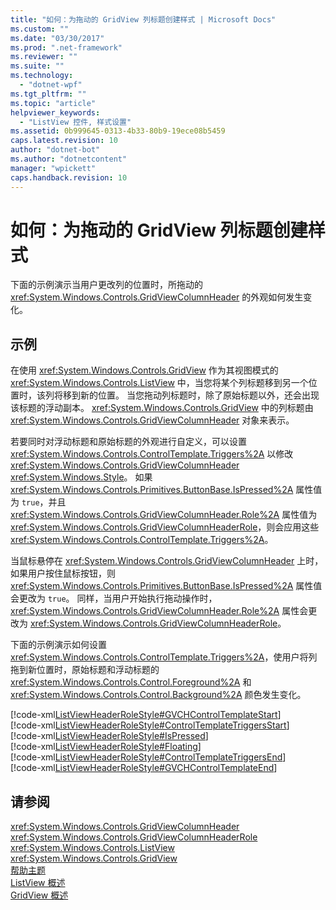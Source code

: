```yaml
---
title: "如何：为拖动的 GridView 列标题创建样式 | Microsoft Docs"
ms.custom: ""
ms.date: "03/30/2017"
ms.prod: ".net-framework"
ms.reviewer: ""
ms.suite: ""
ms.technology: 
  - "dotnet-wpf"
ms.tgt_pltfrm: ""
ms.topic: "article"
helpviewer_keywords: 
  - "ListView 控件, 样式设置"
ms.assetid: 0b999645-0313-4b33-80b9-19ece08b5459
caps.latest.revision: 10
author: "dotnet-bot"
ms.author: "dotnetcontent"
manager: "wpickett"
caps.handback.revision: 10
---
```

# 如何：为拖动的 GridView 列标题创建样式
下面的示例演示当用户更改列的位置时，所拖动的 <xref:System.Windows.Controls.GridViewColumnHeader> 的外观如何发生变化。  
  
## 示例  
 在使用 <xref:System.Windows.Controls.GridView> 作为其视图模式的 <xref:System.Windows.Controls.ListView> 中，当您将某个列标题移到另一个位置时，该列将移到新的位置。  当您拖动列标题时，除了原始标题以外，还会出现该标题的浮动副本。  <xref:System.Windows.Controls.GridView> 中的列标题由 <xref:System.Windows.Controls.GridViewColumnHeader> 对象来表示。  
  
 若要同时对浮动标题和原始标题的外观进行自定义，可以设置 <xref:System.Windows.Controls.ControlTemplate.Triggers%2A> 以修改 <xref:System.Windows.Controls.GridViewColumnHeader> <xref:System.Windows.Style>。  如果 <xref:System.Windows.Controls.Primitives.ButtonBase.IsPressed%2A> 属性值为 `true`，并且 <xref:System.Windows.Controls.GridViewColumnHeader.Role%2A> 属性值为 <xref:System.Windows.Controls.GridViewColumnHeaderRole>，则会应用这些 <xref:System.Windows.Controls.ControlTemplate.Triggers%2A>。  
  
 当鼠标悬停在 <xref:System.Windows.Controls.GridViewColumnHeader> 上时，如果用户按住鼠标按钮，则 <xref:System.Windows.Controls.Primitives.ButtonBase.IsPressed%2A> 属性值会更改为 `true`。  同样，当用户开始执行拖动操作时，<xref:System.Windows.Controls.GridViewColumnHeader.Role%2A> 属性会更改为 <xref:System.Windows.Controls.GridViewColumnHeaderRole>。  
  
 下面的示例演示如何设置 <xref:System.Windows.Controls.ControlTemplate.Triggers%2A>，使用户将列拖到新位置时，原始标题和浮动标题的 <xref:System.Windows.Controls.Control.Foreground%2A> 和 <xref:System.Windows.Controls.Control.Background%2A> 颜色发生变化。  
  
 [!code-xml[ListViewHeaderRoleStyle#GVCHControlTemplateStart](../../../../samples/snippets/csharp/VS_Snippets_Wpf/ListViewHeaderRoleStyle/CS/Window1.xaml#gvchcontroltemplatestart)]  
[!code-xml[ListViewHeaderRoleStyle#ControlTemplateTriggersStart](../../../../samples/snippets/csharp/VS_Snippets_Wpf/ListViewHeaderRoleStyle/CS/Window1.xaml#controltemplatetriggersstart)]  
[!code-xml[ListViewHeaderRoleStyle#IsPressed](../../../../samples/snippets/csharp/VS_Snippets_Wpf/ListViewHeaderRoleStyle/CS/Window1.xaml#ispressed)]  
[!code-xml[ListViewHeaderRoleStyle#Floating](../../../../samples/snippets/csharp/VS_Snippets_Wpf/ListViewHeaderRoleStyle/CS/Window1.xaml#floating)]  
[!code-xml[ListViewHeaderRoleStyle#ControlTemplateTriggersEnd](../../../../samples/snippets/csharp/VS_Snippets_Wpf/ListViewHeaderRoleStyle/CS/Window1.xaml#controltemplatetriggersend)]  
[!code-xml[ListViewHeaderRoleStyle#GVCHControlTemplateEnd](../../../../samples/snippets/csharp/VS_Snippets_Wpf/ListViewHeaderRoleStyle/CS/Window1.xaml#gvchcontroltemplateend)]  
  
## 请参阅  
 <xref:System.Windows.Controls.GridViewColumnHeader>   
 <xref:System.Windows.Controls.GridViewColumnHeaderRole>   
 <xref:System.Windows.Controls.ListView>   
 <xref:System.Windows.Controls.GridView>   
 [帮助主题](../../../../docs/framework/wpf/controls/listview-how-to-topics.md)   
 [ListView 概述](../../../../docs/framework/wpf/controls/listview-overview.md)   
 [GridView 概述](../../../../docs/framework/wpf/controls/gridview-overview.md)